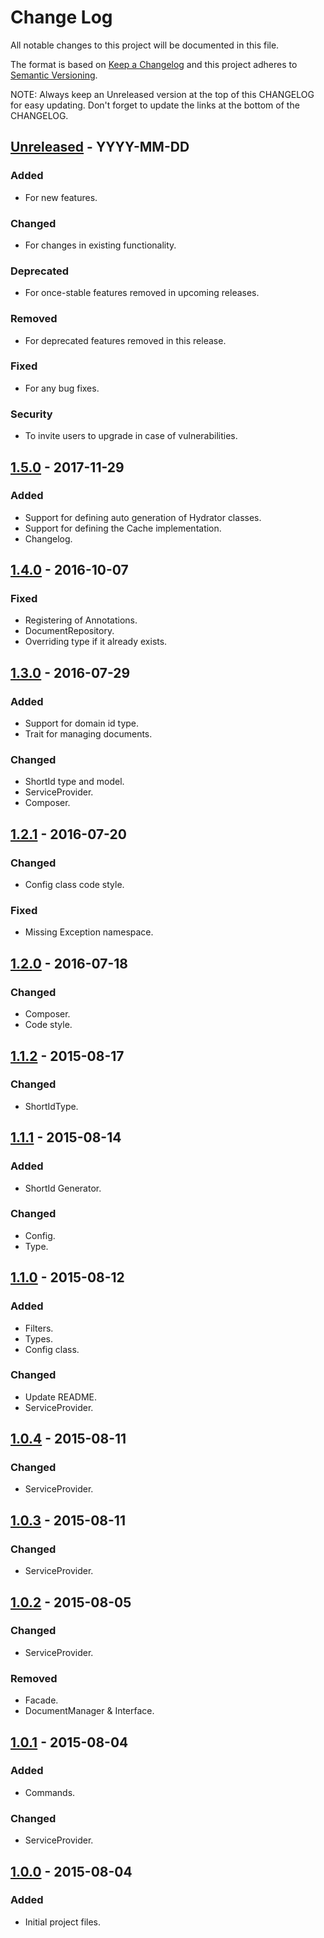 # Change Log
All notable changes to this project will be documented in this file.

The format is based on [Keep a Changelog](http://keepachangelog.com/)
and this project adheres to [Semantic Versioning](http://semver.org/).

NOTE: Always keep an Unreleased version at the top of this CHANGELOG for easy updating.
Don't forget to update the links at the bottom of the CHANGELOG.

## [Unreleased] - YYYY-MM-DD
### Added
- For new features.

### Changed
- For changes in existing functionality.

### Deprecated
- For once-stable features removed in upcoming releases.

### Removed
- For deprecated features removed in this release.

### Fixed
- For any bug fixes.

### Security
- To invite users to upgrade in case of vulnerabilities.


## [1.5.0] - 2017-11-29
### Added
- Support for defining auto generation of Hydrator classes.
- Support for defining the Cache implementation.
- Changelog.

## [1.4.0] - 2016-10-07
### Fixed
- Registering of Annotations.
- DocumentRepository.
- Overriding type if it already exists.

## [1.3.0] - 2016-07-29
### Added
- Support for domain id type.
- Trait for managing documents.

### Changed
- ShortId type and model.
- ServiceProvider.
- Composer.

## [1.2.1] - 2016-07-20
### Changed
- Config class code style.

### Fixed
- Missing Exception namespace.

## [1.2.0] - 2016-07-18
### Changed
- Composer.
- Code style.

## [1.1.2] - 2015-08-17
### Changed
- ShortIdType.

## [1.1.1] - 2015-08-14
### Added
- ShortId Generator.

### Changed
- Config.
- Type.

## [1.1.0] - 2015-08-12
### Added
- Filters.
- Types.
- Config class.

### Changed
- Update README.
- ServiceProvider.

## [1.0.4] - 2015-08-11
### Changed
- ServiceProvider.

## [1.0.3] - 2015-08-11
### Changed
- ServiceProvider.

## [1.0.2] - 2015-08-05
### Changed
- ServiceProvider.

### Removed
- Facade.
- DocumentManager & Interface.

## [1.0.1] - 2015-08-04
### Added
- Commands.

### Changed
- ServiceProvider.

## [1.0.0] - 2015-08-04
### Added
- Initial project files.

[Unreleased]: https://github.com/digiaonline/lumen-doctrine-mongodb-odm/compare/1.5.0...HEAD
[1.5.0]: https://github.com/digiaonline/lumen-doctrine-mongodb-odm/compare/1.4.0...1.5.0
[1.4.0]: https://github.com/digiaonline/lumen-doctrine-mongodb-odm/compare/1.3.0...1.4.0
[1.3.0]: https://github.com/digiaonline/lumen-doctrine-mongodb-odm/compare/1.2.1...1.3.0
[1.2.1]: https://github.com/digiaonline/lumen-doctrine-mongodb-odm/compare/1.2.0...1.2.1
[1.2.0]: https://github.com/digiaonline/lumen-doctrine-mongodb-odm/compare/1.1.2...1.2.0
[1.1.2]: https://github.com/digiaonline/lumen-doctrine-mongodb-odm/compare/1.1.1...1.1.2
[1.1.1]: https://github.com/digiaonline/lumen-doctrine-mongodb-odm/compare/1.1.0...1.1.1
[1.1.0]: https://github.com/digiaonline/lumen-doctrine-mongodb-odm/compare/1.0.4...1.1.0
[1.0.4]: https://github.com/digiaonline/lumen-doctrine-mongodb-odm/compare/1.0.3...1.0.4
[1.0.3]: https://github.com/digiaonline/lumen-doctrine-mongodb-odm/compare/1.0.2...1.0.3
[1.0.2]: https://github.com/digiaonline/lumen-doctrine-mongodb-odm/compare/1.0.1...1.0.2
[1.0.1]: https://github.com/digiaonline/lumen-doctrine-mongodb-odm/compare/1.0.0...1.0.1
[1.0.0]: https://github.com/digiaonline/lumen-doctrine-mongodb-odm/tree/1.0.0
